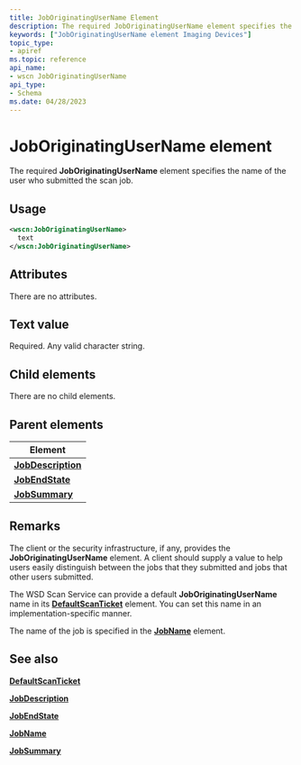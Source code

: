 ```yaml
---
title: JobOriginatingUserName Element
description: The required JobOriginatingUserName element specifies the name of the user who submitted the scan job.
keywords: ["JobOriginatingUserName element Imaging Devices"]
topic_type:
- apiref
ms.topic: reference
api_name:
- wscn JobOriginatingUserName
api_type:
- Schema
ms.date: 04/28/2023
---
```


# JobOriginatingUserName element

The required **JobOriginatingUserName** element specifies the name of the user who submitted the scan job.

## Usage

```xml
<wscn:JobOriginatingUserName>
  text
</wscn:JobOriginatingUserName>
```

## Attributes

There are no attributes.

## Text value

Required. Any valid character string.

## Child elements

There are no child elements.

## Parent elements

| Element |
|--|
| [**JobDescription**](jobdescription.md) |
| [**JobEndState**](jobendstate.md) |
| [**JobSummary**](jobsummary.md) |

## Remarks

The client or the security infrastructure, if any, provides the **JobOriginatingUserName** element. A client should supply a value to help users easily distinguish between the jobs that they submitted and jobs that other users submitted.

The WSD Scan Service can provide a default **JobOriginatingUserName** name in its [**DefaultScanTicket**](defaultscanticket.md) element. You can set this name in an implementation-specific manner.

The name of the job is specified in the [**JobName**](jobname.md) element.

## See also

[**DefaultScanTicket**](defaultscanticket.md)

[**JobDescription**](jobdescription.md)

[**JobEndState**](jobendstate.md)

[**JobName**](jobname.md)

[**JobSummary**](jobsummary.md)
